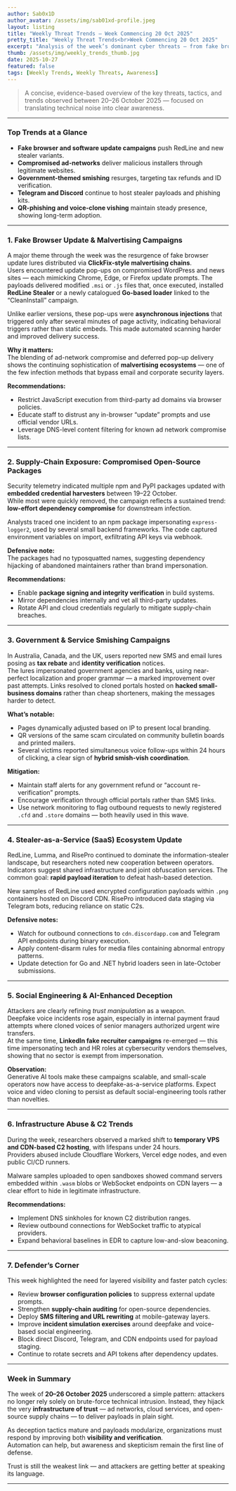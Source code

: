 ```yaml
---
author: Sab0x1D
author_avatar: /assets/img/sab01xd-profile.jpeg
layout: listing
title: "Weekly Threat Trends — Week Commencing 20 Oct 2025"
pretty_title: "Weekly Threat Trends<br>Week Commencing 20 Oct 2025"
excerpt: "Analysis of the week’s dominant cyber threats — from fake browser updates and supply-chain breaches to scam evolutions exploiting trust in government and payment systems."
thumb: /assets/img/weekly_trends_thumb.jpg
date: 2025-10-27
featured: false
tags: [Weekly Trends, Weekly Threats, Awareness]
---
```


> A concise, evidence-based overview of the key threats, tactics, and trends observed between 20–26 October 2025 — focused on translating technical noise into clear awareness.

---

### Top Trends at a Glance
- **Fake browser and software update campaigns** push RedLine and new stealer variants.
- **Compromised ad-networks** deliver malicious installers through legitimate websites.
- **Government-themed smishing** resurges, targeting tax refunds and ID verification.
- **Telegram and Discord** continue to host stealer payloads and phishing kits.
- **QR-phishing and voice-clone vishing** maintain steady presence, showing long-term adoption.

---

### 1. Fake Browser Update & Malvertising Campaigns
A major theme through the week was the resurgence of fake browser update lures distributed via **ClickFix-style malvertising chains**.  
Users encountered update pop-ups on compromised WordPress and news sites — each mimicking Chrome, Edge, or Firefox update prompts. The payloads delivered modified `.msi` or `.js` files that, once executed, installed **RedLine Stealer** or a newly catalogued **Go-based loader** linked to the “CleanInstall” campaign.  

Unlike earlier versions, these pop-ups were **asynchronous injections** that triggered only after several minutes of page activity, indicating behavioral triggers rather than static embeds. This made automated scanning harder and improved delivery success.

**Why it matters:**  
The blending of ad-network compromise and deferred pop-up delivery shows the continuing sophistication of **malvertising ecosystems** — one of the few infection methods that bypass email and corporate security layers.

**Recommendations:**  
- Restrict JavaScript execution from third-party ad domains via browser policies.  
- Educate staff to distrust any in-browser “update” prompts and use official vendor URLs.  
- Leverage DNS-level content filtering for known ad network compromise lists.

---

### 2. Supply-Chain Exposure: Compromised Open-Source Packages
Security telemetry indicated multiple npm and PyPI packages updated with **embedded credential harvesters** between 19–22 October.  
While most were quickly removed, the campaign reflects a sustained trend: **low-effort dependency compromise** for downstream infection.

Analysts traced one incident to an npm package impersonating `express-logger2`, used by several small backend frameworks. The code captured environment variables on import, exfiltrating API keys via webhook.

**Defensive note:**  
The packages had no typosquatted names, suggesting dependency hijacking of abandoned maintainers rather than brand impersonation.

**Recommendations:**  
- Enable **package signing and integrity verification** in build systems.  
- Mirror dependencies internally and vet all third-party updates.  
- Rotate API and cloud credentials regularly to mitigate supply-chain breaches.

---

### 3. Government & Service Smishing Campaigns
In Australia, Canada, and the UK, users reported new SMS and email lures posing as **tax rebate** and **identity verification** notices.  
The lures impersonated government agencies and banks, using near-perfect localization and proper grammar — a marked improvement over past attempts. Links resolved to cloned portals hosted on **hacked small-business domains** rather than cheap shorteners, making the messages harder to detect.

**What’s notable:**  
- Pages dynamically adjusted based on IP to present local branding.  
- QR versions of the same scam circulated on community bulletin boards and printed mailers.  
- Several victims reported simultaneous voice follow-ups within 24 hours of clicking, a clear sign of **hybrid smish-vish coordination**.

**Mitigation:**  
- Maintain staff alerts for any government refund or “account re-verification” prompts.  
- Encourage verification through official portals rather than SMS links.  
- Use network monitoring to flag outbound requests to newly registered `.cfd` and `.store` domains — both heavily used in this wave.

---

### 4. Stealer-as-a-Service (SaaS) Ecosystem Update
RedLine, Lumma, and RisePro continued to dominate the information-stealer landscape, but researchers noted new cooperation between operators.  
Indicators suggest shared infrastructure and joint obfuscation services. The common goal: **rapid payload iteration** to defeat hash-based detection.

New samples of RedLine used encrypted configuration payloads within `.png` containers hosted on Discord CDN. RisePro introduced data staging via Telegram bots, reducing reliance on static C2s.

**Defensive notes:**  
- Watch for outbound connections to `cdn.discordapp.com` and Telegram API endpoints during binary execution.  
- Apply content-disarm rules for media files containing abnormal entropy patterns.  
- Update detection for Go and .NET hybrid loaders seen in late-October submissions.

---

### 5. Social Engineering & AI-Enhanced Deception
Attackers are clearly refining *trust manipulation* as a weapon.  
Deepfake voice incidents rose again, especially in internal payment fraud attempts where cloned voices of senior managers authorized urgent wire transfers.  
At the same time, **LinkedIn fake recruiter campaigns** re-emerged — this time impersonating tech and HR roles at cybersecurity vendors themselves, showing that no sector is exempt from impersonation.

**Observation:**  
Generative AI tools make these campaigns scalable, and small-scale operators now have access to deepfake-as-a-service platforms. Expect voice and video cloning to persist as default social-engineering tools rather than novelties.

---

### 6. Infrastructure Abuse & C2 Trends
During the week, researchers observed a marked shift to **temporary VPS and CDN-based C2 hosting**, with lifespans under 24 hours.  
Providers abused include Cloudflare Workers, Vercel edge nodes, and even public CI/CD runners.

Malware samples uploaded to open sandboxes showed command servers embedded within `.wasm` blobs or WebSocket endpoints on CDN layers — a clear effort to hide in legitimate infrastructure.

**Recommendations:**  
- Implement DNS sinkholes for known C2 distribution ranges.  
- Review outbound connections for WebSocket traffic to atypical providers.  
- Expand behavioral baselines in EDR to capture low-and-slow beaconing.

---

### 7. Defender’s Corner
This week highlighted the need for layered visibility and faster patch cycles:

- Review **browser configuration policies** to suppress external update prompts.  
- Strengthen **supply-chain auditing** for open-source dependencies.  
- Deploy **SMS filtering and URL rewriting** at mobile-gateway layers.  
- Improve **incident simulation exercises** around deepfake and voice-based social engineering.  
- Block direct Discord, Telegram, and CDN endpoints used for payload staging.  
- Continue to rotate secrets and API tokens after dependency updates.

---

### Week in Summary
The week of **20–26 October 2025** underscored a simple pattern: attackers no longer rely solely on brute-force technical intrusion. Instead, they hijack the very **infrastructure of trust** — ad networks, cloud services, and open-source supply chains — to deliver payloads in plain sight.  

As deception tactics mature and payloads modularize, organizations must respond by improving both **visibility and verification**.  
Automation can help, but awareness and skepticism remain the first line of defense.  

Trust is still the weakest link — and attackers are getting better at speaking its language.

---
